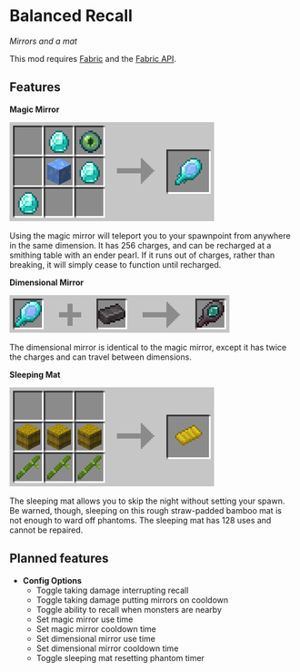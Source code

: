 # Balanced Recall

*Mirrors and a mat*

This mod requires [Fabric](https://fabricmc.net/) and the [Fabric API](https://www.curseforge.com/minecraft/mc-mods/fabric-api).

## Features


**Magic Mirror**

![](https://github.com/AlurienFlame/Balanced-Recall/blob/dev-readme/images/magic_mirror_crafting.png)

Using the magic mirror will teleport you to your spawnpoint from anywhere in the same dimension. It has 256 charges, and can be recharged at a smithing table with an ender pearl. If it runs out of charges, rather than breaking, it will simply cease to function until recharged.


**Dimensional Mirror**

![](https://github.com/AlurienFlame/Balanced-Recall/blob/dev-readme/images/dimensional_mirror_crafting.png)

The dimensional mirror is identical to the magic mirror, except it has twice the charges and can travel between dimensions.


**Sleeping Mat**

![](https://github.com/AlurienFlame/Balanced-Recall/blob/dev-readme/images/sleeping_mat_crafting.png)

The sleeping mat allows you to skip the night without setting your spawn. Be warned, though, sleeping on this rough straw-padded bamboo mat is not enough to ward off phantoms. The sleeping mat has 128 uses and cannot be repaired.

## Planned features

- **Config Options**
    - Toggle taking damage interrupting recall
    - Toggle taking damage putting mirrors on cooldown
    - Toggle ability to recall when monsters are nearby
    - Set magic mirror use time
    - Set magic mirror cooldown time
    - Set dimensional mirror use time
    - Set dimensional mirror cooldown time
    - Toggle sleeping mat resetting phantom timer
    

